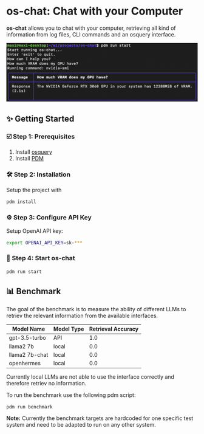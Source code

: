 # os-chat: Chat with your Computer

**os-chat** allows you to chat with your computer, retrieving all kind of information from log files, CLI commands and an osquery interface.

![os-chat use example](./assets/os-chat-example.png)

## ✨ Getting Started

### ☑️ Step 1: Prerequisites

1. Install [osquery](https://osquery.io/downloads/official/)
2. Install [PDM](https://pdm-project.org/latest/)

### 🛠️ Step 2: Installation

Setup the project with

```bash
pdm install
```

### ⚙️ Step 3: Configure API Key

Setup OpenAI API key:

```bash
export OPENAI_API_KEY=sk-***
```

### 🎉 Step 4: Start os-chat

```bash
pdm run start
```

## 📊 Benchmark

The goal of the benchmark is to measure the ability of different LLMs to retriev the relevant information from the available interfaces.

| Model Name | Model Type | Retrieval Accuracy
| -------- | -------- | -------- |
| gpt-3.5-turbo  | API   | 1.0 |
| llama2 7b      | local | 0.0 |
| llama2 7b-chat | local | 0.0 |
| openhermes     | local | 0.0 |

Currently local LLMs are not able to use the interface correctly and therefore retriev no information.

To run the benchmark use the following pdm script:

```bash
pdm run benchmark
```

**Note:** Currently the benchmark targets are hardcoded for one specific test system and need to be adapted to run on any other system.